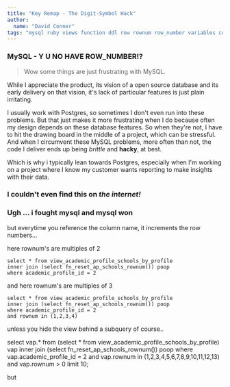 ```yaml
---
title: "Key Remap - The Digit-Symbol Hack"
author:
  name: "David Conner"
tags: "mysql ruby views function ddl row rownum row_number variables cursors"
---
```


### MySQL - Y U NO HAVE ROW_NUMBER!?

> Wow some things are just frustrating with MySQL.  

While I appreciate the product, its vision of a open source database and its early
delivery on that vision, it's lack of particular features is just plain irritating.  

I usually work with Postgres, so sometimes I don't even run into these problems.  But that
just makes it more frustrating when I do because often my design depends on these database 
features.  So when they're not, I have to hit the drawing board in the middle of a project, 
which can be stressful.  And when I circumvent these MySQL problems, more often than not, 
the code I deliver ends up being *brittle* and **hacky**, at best.
 
Which is why i typically lean towards Postgres, especially when I'm working on a project
where I know my customer wants reporting to make insights with their data.

###



### I couldn't even find this on *the internet!*



### Ugh ... i fought mysql and mysql won

but everytime you reference the column name, it increments the row numbers...

here rownum's are multiples of 2
```mysql
select * from view_academic_profile_schools_by_profile 
inner join (select fn_reset_ap_schools_rownum()) poop 
where academic_profile_id = 2
```

and here rownum's are multiples of 3
```mysql
select * from view_academic_profile_schools_by_profile 
inner join (select fn_reset_ap_schools_rownum()) poop 
where academic_profile_id = 2 
and rownum in (1,2,3,4) 
```

unless you hide the view behind a subquery of course..

select vap.* from (select * from view_academic_profile_schools_by_profile) vap 
inner join (select fn_reset_ap_schools_rownum()) poop
where vap.academic_profile_id = 2 
and vap.rownum in (1,2,3,4,5,6,7,8,9,10,11,12,13) 
and vap.rownum > 0 limit 10;

but
